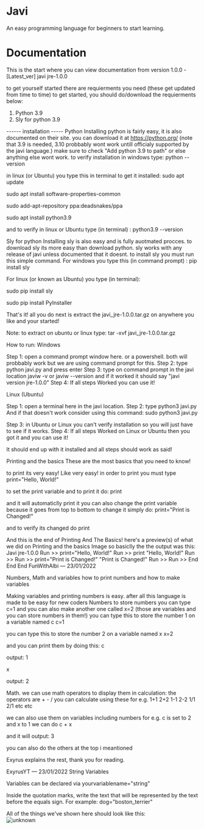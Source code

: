 # Javi
An easy programming language for beginners to start learning.

# Documentation

This is the start where you can view documentation from version 1.0.0 - [Latest_ver] 
javi jre-1.0.0

to get yourself started there are requierments you need (these get updated from time to time)
to get started, you should do/download the requierments below:

1. Python 3.9
2. Sly for python 3.9

------ installation -----
Python
Installing python is fairly easy, it is also documented on their site.
you can download it at https://python.org/
(note that 3.9 is needed, 3.10 probbably wont work untill officialy
supported by the javi language.)
make sure to check "Add python 3.9 to path" or else anything
else wont work.
to verify installation in windows type:
python --version

in linux (or Ubuntu) you type this in terminal to get it installed:
sudo apt update

sudo apt install software-properties-common

sudo add-apt-repository ppa:deadsnakes/ppa

sudo apt install python3.9

and to verify in linux or Ubuntu type (in terminal) :
python3.9 --version


Sly for python
Installing sly is also easy and is fully auotmated procces.
to download sly its more easy than download python.
sly works with any release of javi unless documented that it doesnt.
to install sly you must run this simple command.
For windows you type this (in command prompt) :
pip install sly

For linux (or known as Ubuntu) you type (in terminal):

sudo pip install sly

sudo pip install PyInstaller


That's it!
all you do next is extract the javi_jre-1.0.0.tar.gz on anywhere you like and your started!

Note:
to extract on ubuntu or linux type:
tar -xvf javi_jre-1.0.0.tar.gz
 
How to run:
Windows

Step 1: open a command prompt window here. or a powershell. both will probbably work but we are using command prompt for this.
Step 2: type 
python javi.py
 and press enter
Step 3: type on command prompt in the javi location 
javiw -v
 or 
javiw --version
 and if it worked it should say "javi version jre-1.0.0"
Step 4: If all steps Worked you can use it!

Linux (Ubuntu)

Step 1: open a terminal here in the javi location.
Step 2: type 
python3 javi.py
 And if that doesn't work consider using this command: 
sudo python3 javi.py

Step 3: in Ubuntu or Linux you can't verify installation so you will just have to see if it works.
Step 4: If all steps Worked on Linux or Ubuntu then you got it and you can use it!

It should end up with it installed and all steps should work as said! 

Printing and the basics
These are the most basics that you need to know!

to print its very easy! Like very easy!
in order to print you must type
print="Hello, World!"

to set the print variable and to print it do:
print

and it will automaticlly print it
you can also change the print variable because it goes from top to bottom
to change it simply do:
print="Print is Changed!"

and to verify its changed do
print


And this is the end of Printing And The Basics! 
here's a preview(s) of what we did on Printing and the basics
Image
so basiclly the the output was this:
Javi jre-1.0.0
Run >> print="Hello, World!"
Run >> print
"Hello, World!"
Run >>
Run >> print="Print is Changed!"
"Print is Changed!"
Run >>
Run >>
End
End
End
FunWithAlbi — 23/01/2022

Numbers, Math and variables
how to print numbers and how to make variables

Making variables and printing numbers is easy. after all this language is made to be easy for new coders
Numbers
to store numbers you can type c=1
and you can also make another one called x=2
(those are variables and you can store numbers in them!)
you can type this to store the number 1 on a variable named c
c=1

you can type this to store the number 2 on a variable named x
x=2

and you can print them by doing this:
c

output:
1

x

output:
2


Math. we can use math operators to display them in calculation:
the operators are + - /
you can calculate using these
for e.g. 1+1 2+2 1-1 2-2 1/1 2/1
etc etc

we can also use them on variables including numbers
for e.g. c is set to 2 and x to 1
we can do
c + x

and it will output:
3


you can also do the others at the top i meantioned

Exyrus explains the rest, thank you for reading. 

ExyrusYT — 23/01/2022
String Variables

Variables can be declared via 
yourvariablename="string"
 
Inside the quotation marks, write the text that will be represented by the text before the equals sign.
For example:
dog="boston_terrier"

All of the things we've shown here should look like this: </br>
![unknown](https://user-images.githubusercontent.com/97399129/151438938-4f0207f5-8ea7-498d-ab43-96f149de6a09.png)
